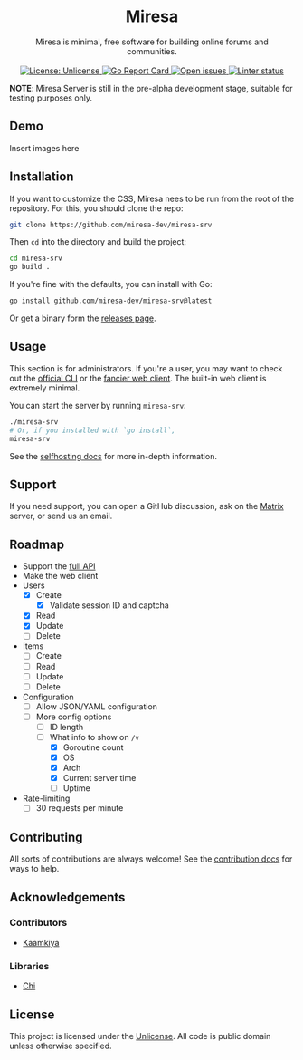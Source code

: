 <h1 align="center">Miresa</h1>

<p align="center">
Miresa is minimal, free software for building online forums and communities.
<br/><br/>
<a href="./LICENSE">
    <img
        alt="License: Unlicense"
        src="https://img.shields.io/badge/License-Unlicense-green.svg"
    />
</a>
<a href="https://goreportcard.com/github.com/miresa-dev/miresa-srv">
    <img
        alt="Go Report Card"
        src="https://goreportcard.com/badge/github.com/miresa-dev/miresa/srv"
    />
</a>
<a href="https://github.com/miresa-dev/miresa-srv/issues">
    <img
        alt="Open issues"
        src="https://img.shields.io/github/issues/miresa-dev/miresa-srv"
    />
</a>
<a href="https://github.com/miresa-dev/miresa-srv/actions/workflows/golangci-lint.yml">
    <img
        alt="Linter status"
        src="https://github.com/miresa-dev/miresa-srv/actions/workflows/golangci-lint.yml/badge.svg"
    />
</a>
</p>

**NOTE**: Miresa Server is still in the pre-alpha development stage, suitable
for testing purposes only.

## Demo

Insert images here

## Installation

If you want to customize the CSS, Miresa nees to be run from the root of the
repository. For this, you should clone the repo:

```bash
git clone https://github.com/miresa-dev/miresa-srv
````

Then `cd` into the directory and build the project:

```bash
cd miresa-srv
go build .
```

If you're fine with the defaults, you can install with Go:

```bash
go install github.com/miresa-dev/miresa-srv@latest
``` 

Or get a binary form the
[releases page](https://github.com/miresa-dev/miresa-srv/releases).

## Usage

This section is for administrators. If you're a user, you may want to check out
the [official CLI](https://github.com/miresa-dev/mirec) or the
[fancier web client](https://github.com/miresa-dev/mirer). The built-in web
client is extremely minimal.

You can start the server by running `miresa-srv`:

```bash
./miresa-srv
# Or, if you installed with `go install`,
miresa-srv
```

See the [selfhosting docs](https://miresa-dev.github.io/doc/selfhost) for more
in-depth information.

## Support

If you need support, you can open a GitHub discussion, ask on the
[Matrix](https://matrix.to/#/#miresa:matrix.org) server, or send us an email.

## Roadmap

* Support the [full API](https://miresa-dev.github.io/doc/api/ref)
* Make the web client
* Users
  * [x] Create
    * [x] Validate session ID and captcha
  * [x] Read
  * [x] Update
  * [ ] Delete
* Items
  * [ ] Create
  * [ ] Read
  * [ ] Update
  * [ ] Delete
* Configuration
  * [ ] Allow JSON/YAML configuration
  * [ ] More config options
    * [ ] ID length
    * [ ] What info to show on `/v`
      * [x] Goroutine count
      * [x] OS
      * [x] Arch
      * [x] Current server time
      * [ ] Uptime
* Rate-limiting
  * [ ] 30 requests per minute

## Contributing

All sorts of contributions are always welcome! See the [contribution docs](https://miresa-dev.github.io/doc/code/contrib) for ways to help.

## Acknowledgements

### Contributors

* [Kaamkiya](https://github.com/Kaamkiya)
<!--S:CONTRIBUTORS-->
<!--E:CONTRIBUTORS-->

### Libraries

* [Chi](https://go-chi.io)

## License

This project is licensed under the [Unlicense](./LICENSE). All code is public domain unless otherwise specified.

